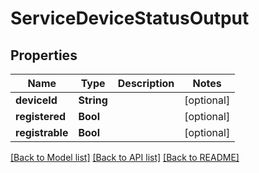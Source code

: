 # ServiceDeviceStatusOutput

## Properties
Name | Type | Description | Notes
------------ | ------------- | ------------- | -------------
**deviceId** | **String** |  | [optional] 
**registered** | **Bool** |  | [optional] 
**registrable** | **Bool** |  | [optional] 

[[Back to Model list]](../README.md#documentation-for-models) [[Back to API list]](../README.md#documentation-for-api-endpoints) [[Back to README]](../README.md)


